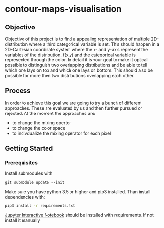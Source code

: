 # contour-maps-visualisation

## Objective
Objective of this project is to find a appealing representation of multiple 2D-distribution where a third categorical variable is set. This should happen in a 2D-Cartesian coordinate system where the x- and y-axis represent the variables of the distribution. f(x,y) and the categorical variable is represented through the color. In detail it is your goal to make it optical possible to distinguish two overlapping distributions and be able to tell which one lays on top and which one lays on bottom. This should also be possible for more then two distributions overlapping each other.


## Process
In order to achieve this goal we are going to try a bunch of different approaches. These are evaluated by us and then further pursued or rejected. At the moment the approaches are:
* to change the mixing opertor
* to change the color space
* to indivdualize the mixing operator for each pixel


## Getting Started

### Prerequisites
Install submodules with
```
git submodule update --init
```

Make sure you have python 3.5 or higher and pip3 installed.
Than install dependencies with:
```sh
pip3 install -r requirements.txt
```
[Jupyter Interactive Notebook](https://jupyter.org/) should be installed with requirements. If not install it manually
